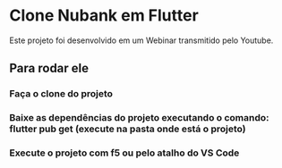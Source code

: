 # Clone Nubank em Flutter

Este projeto foi desenvolvido em um Webinar transmitido pelo Youtube. 

## Para rodar ele

### Faça o clone do projeto

### Baixe as dependências do projeto executando o comando: flutter pub get (execute na pasta onde está o projeto)

### Execute o projeto com f5 ou pelo atalho do VS Code